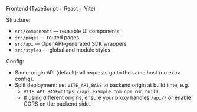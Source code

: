Frontend (TypeScript + React + Vite)

Structure:
- `src/components` — reusable UI components
- `src/pages` — routed pages
- `src/api` — OpenAPI-generated SDK wrappers
- `src/styles` — global and module styles

Config:
- Same-origin API (default): all requests go to the same host (no extra config).
- Split deployment: set `VITE_API_BASE` to backend origin at build time, e.g.
  - `VITE_API_BASE=https://api.example.com npm run build`
  - If using different origins, ensure your proxy handles `/api/*` or enable CORS on the backend side.
